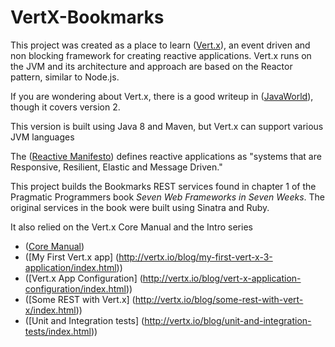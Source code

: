 # VertX-Bookmarks
This project was created as a place to learn ([Vert.x](http://vertx.io/)), an event driven and non blocking framework for creating reactive applications. Vert.x runs on the JVM and its architecture and approach are based on the Reactor pattern, similar to Node.js.

If you are wondering about Vert.x, there is a good writeup in ([JavaWorld](http://www.javaworld.com/article/2078838/mobile-java/open-source-java-projects-vert-x.html)), though it covers version 2.

This version is built using Java 8 and Maven, but Vert.x can support various JVM languages

The ([Reactive Manifesto](http://www.reactivemanifesto.org/)) defines reactive applications as "systems that are Responsive, Resilient, Elastic and Message Driven."

This project builds the Bookmarks REST services found in chapter 1 of the Pragmatic Programmers book *Seven Web Frameworks in Seven Weeks*. The original services in the book were built using Sinatra and Ruby. 

It also relied on the Vert.x Core Manual and the Intro series
- ([Core Manual](http://vertx.io/docs/vertx-core/java/))
- ([My First Vert.x app] (http://vertx.io/blog/my-first-vert-x-3-application/index.html))
- ([Vert.x App Configuration] (http://vertx.io/blog/vert-x-application-configuration/index.html))
- ([Some REST with Vert.x] (http://vertx.io/blog/some-rest-with-vert-x/index.html))
- ([Unit and Integration tests] (http://vertx.io/blog/unit-and-integration-tests/index.html))